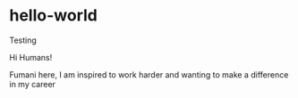 # hello-world
Testing

Hi Humans!

Fumani here, I am inspired to work harder and wanting to make a difference in my career
